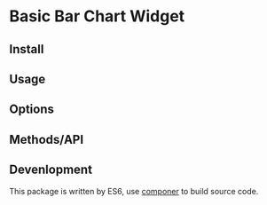 # Basic Bar Chart Widget


## Install

## Usage

## Options

## Methods/API

## Devenlopment

This package is written by ES6, use [componer](https://github.com/tangshuang/componer) to build source code.